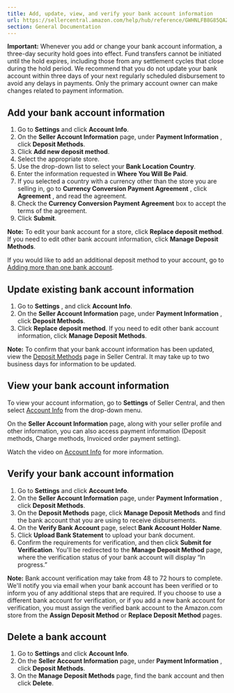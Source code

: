 ```yaml
---
title: Add, update, view, and verify your bank account information
url: https://sellercentral.amazon.com/help/hub/reference/GWHNLFB8G85QAZ5W
section: General Documentation
---
```


**Important:** Whenever you add or change your bank account information, a
three-day security hold goes into effect. Fund transfers cannot be initiated
until the hold expires, including those from any settlement cycles that close
during the hold period. We recommend that you do not update your bank account
within three days of your next regularly scheduled disbursement to avoid any
delays in payments. Only the primary account owner can make changes related to
payment information.

## Add your bank account information

  

  1. Go to **Settings** and click **Account Info**.
  2. On the **Seller Account Information** page, under **Payment Information** , click **Deposit Methods**.
  3. Click **Add new deposit method**.
  4. Select the appropriate store.
  5. Use the drop-down list to select your **Bank Location Country**.
  6. Enter the information requested in **Where You Will Be Paid**.
  7. If you selected a country with a currency other than the store you are selling in, go to **Currency Conversion Payment Agreement** , click **Agreement** , and read the agreement.
  8. Check the **Currency Conversion Payment Agreement** box to accept the terms of the agreement.
  9. Click **Submit**.

**Note:** To edit your bank account for a store, click **Replace deposit
method**. If you need to edit other bank account information, click **Manage
Deposit Methods**.

If you would like to add an additional deposit method to your account, go to
[Adding more than one bank account](/gp/help/GW2QZPWB284AMMSM).

## Update existing bank account information

  

  1. Go to **Settings** , and click **Account Info**.
  2. On the **Seller Account Information** page, under **Payment Information** , click **Deposit Methods**.
  3. Click **Replace deposit method**. If you need to edit other bank account information, click **Manage Deposit Methods**.

**Note:** To confirm that your bank account information has been updated, view
the [Deposit
Methods](/sw/AccountInfo/DepositMethodView/step/DepositMethodView) page in
Seller Central. It may take up to two business days for information to be
updated.

## View your bank account information

To view your account information, go to **Settings** of Seller Central, and
then select [Account Info](/hz/sc/account-information) from the drop-down
menu.

On the **Seller Account Information** page, along with your seller profile and
other information, you can also access payment information (Deposit methods,
Charge methods, Invoiced order payment setting).

Watch the video on [Account
Info](/learn/courses?moduleId=2&sid=SU_SEARCH_2f42f908-8a13-450f-a88f-cc224df29304&modLanguage=English&videoPlayer=youtube)
for more information.

## Verify your bank account information

  

  1. Go to **Settings** and click **Account Info**.
  2. On the **Seller Account Information** page, under **Payment Information** , click **Deposit Methods**.
  3. On the **Deposit Methods** page, click **Manage Deposit Methods** and find the bank account that you are using to receive disbursements.
  4. On the **Verify Bank Account** page, select **Bank Account Holder Name**.
  5. Click **Upload Bank Statement** to upload your bank document.
  6. Confirm the requirements for verification, and then click **Submit for Verification**. You'll be redirected to the **Manage Deposit Method** page, where the verification status of your bank account will display “In progress.” 

**Note:** Bank account verification may take from 48 to 72 hours to complete.
We'll notify you via email when your bank account has been verified or to
inform you of any additional steps that are required. If you choose to use a
different bank account for verification, or if you add a new bank account for
verification, you must assign the verified bank account to the Amazon.com
store from the **Assign Deposit Method** or **Replace Deposit Method** pages.

## Delete a bank account

  

  1. Go to **Settings** and click **Account Info**.
  2. On the **Seller Account Information** page, under **Payment Information** , click **Deposit Methods**.
  3. On the **Manage Deposit Methods** page, find the bank account and then click **Delete**.

